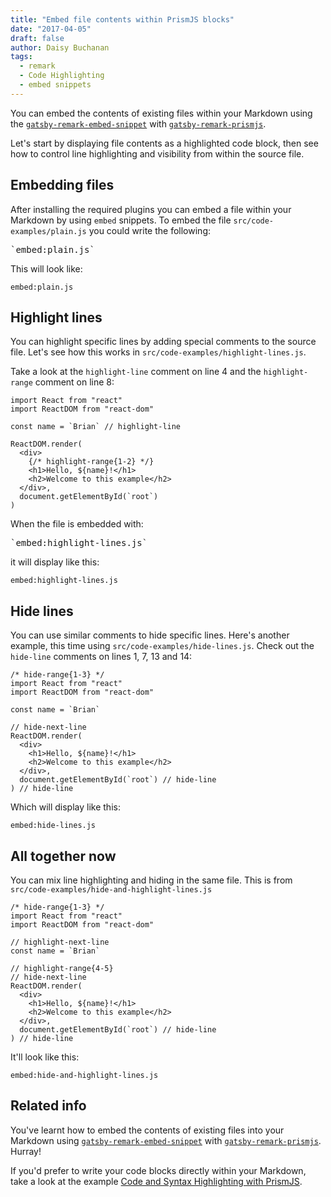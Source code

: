 ```yaml
---
title: "Embed file contents within PrismJS blocks"
date: "2017-04-05"
draft: false
author: Daisy Buchanan
tags:
  - remark
  - Code Highlighting
  - embed snippets
---
```


You can embed the contents of existing files within your Markdown using the [`gatsby-remark-embed-snippet`][1] with [`gatsby-remark-prismjs`][2].

Let's start by displaying file contents as a highlighted code block, then see how to control line highlighting and visibility from within the source file.

## Embedding files

After installing the required plugins you can embed a file within your Markdown by using `embed` snippets. To embed the file `src/code-examples/plain.js` you could write the following:

<pre>`embed:plain.js`</pre>

This will look like:

`embed:plain.js`

## Highlight lines

You can highlight specific lines by adding special comments to the source file. Let's see how this works in `src/code-examples/highlight-lines.js`.

Take a look at the `highlight-line` comment on line 4 and the `highlight-range` comment on line 8:

```jsx{numberLines: true}
import React from "react"
import ReactDOM from "react-dom"

const name = `Brian` // highlight-line

ReactDOM.render(
  <div>
    {/* highlight-range{1-2} */}
    <h1>Hello, ${name}!</h1>
    <h2>Welcome to this example</h2>
  </div>,
  document.getElementById(`root`)
)
```

When the file is embedded with:

<pre>`embed:highlight-lines.js`</pre>

it will display like this:

`embed:highlight-lines.js`

## Hide lines

You can use similar comments to hide specific lines. Here's another example, this time using `src/code-examples/hide-lines.js`. Check out the `hide-line` comments on lines 1, 7, 13 and 14:

```jsx{numberLines: true}
/* hide-range{1-3} */
import React from "react"
import ReactDOM from "react-dom"

const name = `Brian`

// hide-next-line
ReactDOM.render(
  <div>
    <h1>Hello, ${name}!</h1>
    <h2>Welcome to this example</h2>
  </div>,
  document.getElementById(`root`) // hide-line
) // hide-line
```

Which will display like this:

`embed:hide-lines.js`

## All together now

You can mix line highlighting and hiding in the same file. This is from `src/code-examples/hide-and-highlight-lines.js`

```
/* hide-range{1-3} */
import React from "react"
import ReactDOM from "react-dom"

// highlight-next-line
const name = `Brian`

// highlight-range{4-5}
// hide-next-line
ReactDOM.render(
  <div>
    <h1>Hello, ${name}!</h1>
    <h2>Welcome to this example</h2>
  </div>,
  document.getElementById(`root`) // hide-line
) // hide-line
```

It'll look like this:

`embed:hide-and-highlight-lines.js`

## Related info

You've learnt how to embed the contents of existing files into your Markdown using [`gatsby-remark-embed-snippet`][1] with [`gatsby-remark-prismjs`][2]. Hurray!

If you'd prefer to write your code blocks directly within your Markdown, take a look at the example [Code and Syntax Highlighting with PrismJS][4].

[1]: https://www.gatsbyjs.org/packages/gatsby-remark-embed-snippet/
[2]: https://www.gatsbyjs.org/packages/gatsby-remark-prismjs/
[3]: http://prismjs.com/
[4]: /code-and-syntax-highlighting/
